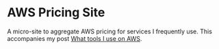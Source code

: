 # AWS Pricing Site

A micro-site to aggregate AWS pricing for services I frequently use. This accompanies my post [What tools I use on AWS](https://lannonbr.com/blog/aws-tooling/).
